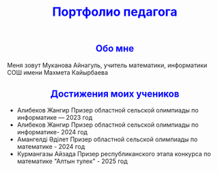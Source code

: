 
<html>
   <head>
   <style>
    { 
   font-size: 20 px;
    color: black; 
    font-family: "Times New Roman";
      }
  h1, h2, h3, h4, h5, h6 {
    font-weight: bold;
    color: blue; 
    text-align: center; 
    }
   </style>
   </head>
 
<body>

 <header>
    <h1>Портфолио педагога</h1>
  </header>

  <main>
    <section>
      <h2>Обо мне</h2>
      <p>Меня зовут Муканова Айнагуль, учитель математики, информатики СОШ имени Махмета Кайырбаева</p>
    </section>
   <section>
        <h2>Достижения моих учеников</h2>
     <section>
      <ul>
        <li>Алибеков Жангир Призер областной сельской олимпиады по информатике — 2023 год </li>
        <li>Алибеков Жангир Призер областной сельской олимпиады по информатике- 2024 год </li>
        <li>Амангелді Әділет Призер областной сельской олимпиады по математике - 2024 год </li>
         <li> Курмангазы Айзада Призер республиканского этапа конкурса по математике "Алтын тулек" - 2025 год </li>
      </ul>
   </section>
   </main>
</body>

  

